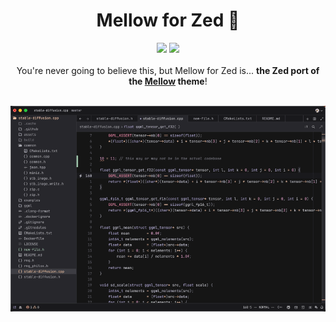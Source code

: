 <h1 align="center">Mellow for Zed 🎨</h1>

<div align="center">
  <img src="https://img.shields.io/badge/version-v0.0.1-blue.svg"/>
  <img src="https://img.shields.io/badge/license-MIT-blue.svg"/>
</div>

<br>

<div align="center">
You're never going to believe this, but Mellow for Zed is... <b>the Zed port of the <a href="https://github.com/mellow-theme/mellow.nvim/tree/main">Mellow</a> theme</b>!
</div>

<br>

<p align="center">
  <img src="./media/demo.gif" alt="Demo Animation" />
</p>

